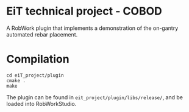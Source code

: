 # EiT technical project - COBOD
A RobWork plugin that implements a demonstration of the on-gantry automated
rebar placement.

# Compilation
```
cd eiT_project/plugin
cmake .
make
```

The plugin can be found in `eit_project/plugin/libs/release/`, and be loaded
into RobWorkStudio.
